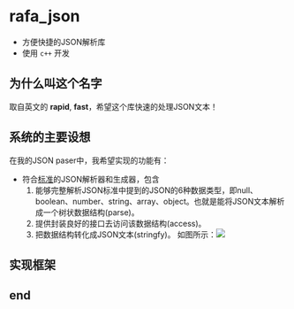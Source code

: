 # rafa_json
- 方便快捷的JSON解析库
- 使用 `c++` 开发

## 为什么叫这个名字
取自英文的 **rapid**, **fast**，希望这个库快速的处理JSON文本！


## 系统的主要设想

在我的JSON paser中，我希望实现的功能有：

- 符合[标准](http://www.ecma-international.org/publications/files/ECMA-ST/ECMA-404.pdf)的JSON解析器和生成器，包含
  1. 能够完整解析JSON标准中提到的JSON的6种数据类型，即null、boolean、number、string、array、object。也就是能将JSON文本解析成一个树状数据结构(parse)。
  2. 提供封装良好的接口去访问该数据结构(access)。
  3. 把数据结构转化成JSON文本(stringfy)。
  如图所示：![](http://wx3.sinaimg.cn/mw690/be620060ly1g0zuo095aej20et04jt8r.jpg)

## 实现框架


## end
